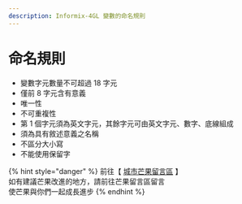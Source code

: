 ```yaml
---
description: Informix-4GL 變數的命名規則
---
```


# 命名規則

* 變數字元數量不可超過 18 字元
* 僅前 8 字元含有意義
* 唯一性
* 不可重複性
* 第 1 個字元須為英文字元，其餘字元可由英文字元、數字、底線組成
* 須為具有敘述意義之名稱
* 不區分大小寫
* 不能使用保留字

{% hint style="danger" %}
前往【 [城市芒果留言區](https://give0714.pixnet.net/blog/post/45993178-informix-4gl-%e5%91%bd%e5%90%8d%e8%a6%8f%e5%89%87) 】  
如有建議芒果改進的地方，請前往芒果留言區留言  
使芒果與你們一起成長進步
{% endhint %}

